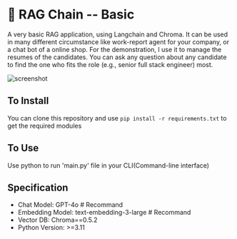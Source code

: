 # :call_me_hand: RAG Chain -- Basic 
 
A very basic RAG application, using Langchain and Chroma. It can be used in many different circumstance like work-report agent for your company, or a chat bot of a online shop. 
For the demonstration, I use it to manage the resumes of the candidates. You can ask any question about any candidate to find the one who fits the role (e.g., senior full stack engineer) most.

![screenshot](https://github.com/arthur-kuo/rag_chain_basic/images/outcome.png)

## To Install

You can clone this repository and use `pip install -r requirements.txt` to get the required modules

## To Use
Use python to run 'main.py' file in your CLI(Command-line interface)

## Specification

- Chat Model: GPT-4o  # Recommand
- Embedding Model: text-embedding-3-large  # Recommand
- Vector DB: Chroma==0.5.2
- Python Version: >=3.11
